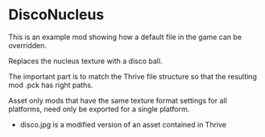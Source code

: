 DiscoNucleus
============

This is an example mod showing how a default file in the game can be
overridden.

Replaces the nucleus texture with a disco ball.

The important part is to match the Thrive file structure so that the
resulting mod .pck has right paths.

Asset only mods that have the same texture format settings for all
platforms, need only be exported for a single platform.

- disco.jpg is a modified version of an asset contained in Thrive
